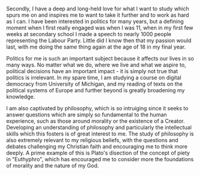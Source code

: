Secondly, I have a deep and long-held love for what I want to study which spurs me on and inspires me to want to take it further and to work as hard as I can. I have been interested in politics for many years, but a defining moment when I first really engaged was when I was 11, when in my first few weeks at secondary school I made a speech to nearly 1000 people representing the Labour Party. Little did I know then that my passion would last, with me doing the same thing again at the age of 18 in my final year.

Politics for me is such an important subject because it affects our lives in so many ways. No matter what we do, where we live and what we aspire to, political decisions have an important impact - it is simply not true that politics is irrelevant. In my spare time, I am studying a course on digital democracy from University of Michigan, and my reading of texts on the political systems of Europe and further beyond is greatly broadening my knowledge.

I am also captivated by philosophy, which is so intruiging since it seeks to answer questions which are simply so fundamental to the human experience, such as those around morality or the existence of a Creator. Developing an understanding of philosophy and particularly the intellectual skills which this fosters is of great interest to me. The study of philosophy is also extremely relevant to my religious beliefs, with the questions and debates challenging my Christian faith and encouraging me to think more deeply. A prime example of this is Plato's disection of the concept of piety in "Euthyphro", which has encouraged me to consider more the foundations of morality and the nature of my God.